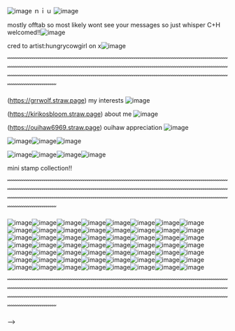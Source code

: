   ![image](https://pixels.crd.co/assets/images/gallery21/94808142.gif?v=99d3974e) ｎｉｕ ![image](https://pixels.crd.co/assets/images/gallery21/94808142.gif?v=99d3974e)

  
  
   mostly offtab so most likely wont see your messages so just whisper C+H welcomed!!![image](https://pixels.crd.co/assets/images/gallery16/c5de9d4e.gif?v=99d3974e)








cred to artist:hungrycowgirl on x![image](https://pbs.twimg.com/media/EpNZcCTVQAAF3x_?format=jpg&name=small)



﹌﹌﹌﹌﹌﹌﹌﹌﹌﹌﹌﹌﹌﹌﹌﹌﹌﹌﹌﹌﹌﹌﹌﹌﹌﹌﹌﹌﹌﹌﹌﹌﹌﹌﹌﹌﹌﹌﹌﹌﹌﹌﹌﹌﹌﹌﹌﹌﹌﹌﹌﹌﹌﹌﹌﹌﹌﹌﹌﹌﹌﹌﹌﹌﹌﹌﹌﹌﹌﹌﹌﹌﹌﹌﹌﹌﹌﹌﹌﹌﹌﹌﹌﹌﹌﹌﹌﹌﹌﹌﹌﹌﹌﹌﹌﹌﹌﹌﹌﹌﹌﹌﹌﹌﹌﹌﹌﹌﹌﹌﹌﹌﹌﹌﹌﹌



  
  
  
  (https://grrwolf.straw.page) my interests ![image](https://supplies.ju.mp/assets/images/tiny1/222cdbb1_original.gif?v=1c1ba870)

  (https://kirikosbloom.straw.page) about me ![image](https://supplies.ju.mp/assets/images/tiny1/7405bc54_original.gif?v=1c1ba870)

  (https://ouihaw6969.straw.page) ouihaw appreciation ![image](https://supplies.ju.mp/assets/images/gallery05/8ceedc8d.gif?v=1c1ba870)



































![image](https://media.tenor.com/qOQg-9-s1V4AAAAm/heart-nice.webp)![image](https://media.tenor.com/qOQg-9-s1V4AAAAm/heart-nice.webp)![image](https://media.tenor.com/qOQg-9-s1V4AAAAm/heart-nice.webp)


![image](https://64.media.tumblr.com/fd69f98963399f42f80341ec94988ca6/ad18e13d9f5c2e83-fa/s250x400/ace9bc48157d8a7bfb70cd9171bc273a3ed3be46.gifv)![image](https://64.media.tumblr.com/5c79028710f796018dc947aada20e5c1/ad18e13d9f5c2e83-8e/s250x400/68daacbd8317424d6f4845df344a07c3d091c802.gifv)![image](https://64.media.tumblr.com/27cbdbc660751da401f9cef0beba1a78/ad18e13d9f5c2e83-43/s1280x1920/5da109fdc6d78cf2e9debad5709b1e8412ea105b.gifv)![image](https://64.media.tumblr.com/5e4c2ee7d35e4dd51c4be44f4b568d9f/ad18e13d9f5c2e83-a2/s250x400/16f5cf3bfdd5d2b0bc512d4300b294f34d8d90c9.gifv)















mini stamp collection!!

﹌﹌﹌﹌﹌﹌﹌﹌﹌﹌﹌﹌﹌﹌﹌﹌﹌﹌﹌﹌﹌﹌﹌﹌﹌﹌﹌﹌﹌﹌﹌﹌﹌﹌﹌﹌﹌﹌﹌﹌﹌﹌﹌﹌﹌﹌﹌﹌﹌﹌﹌﹌﹌﹌﹌﹌﹌﹌﹌﹌﹌﹌﹌﹌﹌﹌﹌﹌﹌﹌﹌﹌﹌﹌﹌﹌﹌﹌﹌﹌﹌﹌﹌﹌﹌﹌﹌﹌﹌﹌﹌﹌﹌﹌﹌﹌﹌﹌﹌﹌﹌﹌﹌﹌﹌﹌﹌﹌﹌﹌﹌﹌﹌﹌﹌﹌



![image](https://external-media.spacehey.net/media/sQyzq_CrJFw_ME6S822Q4C4HegLlvs2ic8evX7Qs71t0=/https://64.media.tumblr.com/ea0d38b5644f3dbdfc869dde4aa56593/ea93d199c7022bf2-c2/s100x200/09360185f508affcc4a43d10e19377792af48603.gifv)![image](https://supplies.ju.mp/assets/images/gallery02/5a092986.png?v=1c1ba870)![image](https://supplies.ju.mp/assets/images/gallery02/78fd3a6f.gif?v=1c1ba870)![image](https://supplies.ju.mp/assets/images/gallery01/0383b620.png?v=1c1ba870)![image](https://64.media.tumblr.com/d31cf31dab8250c9a26632e5286cf910/tumblr_pbk59sXVCP1xz2nuuo3_100.gifv)![image](https://external-media.spacehey.net/media/sKpqI7pmrWHMdOh4y2jM1fJWaGSct1RCiJ5e-KUW2cqM=/https://images-wixmp-ed30a86b8c4ca887773594c2.wixmp.com/f/6d16e287-029d-437f-b180-2f3c8b9208bd/d7o03x3-120c2c78-a563-4ea6-a50d-005066ff6883.png?token=eyJ0eXAiOiJKV1QiLCJhbGciOiJIUzI1NiJ9.eyJzdWIiOiJ1cm46YXBwOjdlMGQxODg5ODIyNjQzNzNhNWYwZDQxNWVhMGQyNmUwIiwiaXNzIjoidXJuOmFwcDo3ZTBkMTg4OTgyMjY0MzczYTVmMGQ0MTVlYTBkMjZlMCIsIm9iaiI6W1t7InBhdGgiOiJcL2ZcLzZkMTZlMjg3LTAyOWQtNDM3Zi1iMTgwLTJmM2M4YjkyMDhiZFwvZDdvMDN4My0xMjBjMmM3OC1hNTYzLTRlYTYtYTUwZC0wMDUwNjZmZjY4ODMucG5nIn1dXSwiYXVkIjpbInVybjpzZXJ2aWNlOmZpbGUuZG93bmxvYWQiXX0.etE048KPOG-qejgLBCMDwvsec82GRMImWqgNoXfKY90)![image](https://external-media.spacehey.net/media/sonGiubt6QMYvg4IWu6jYBBG4QpLEWp_m_WkUlMFXumE=/https://pixelbank.neocities.org/stamp/pokemon/d17wtch.gif)![image](https://external-media.spacehey.net/media/seR5De1akNdEOavHWdBmPY2UbsYEmWAE9lLADZHH6Qy4=/https://images-wixmp-ed30a86b8c4ca887773594c2.wixmp.com/f/1084bb8a-5bcf-4e84-a49b-b7ace6933a1a/dbo4q9y-7af5a63e-f2f0-4c93-ab96-fc68477f6299.gif?token=eyJ0eXAiOiJKV1QiLCJhbGciOiJIUzI1NiJ9.eyJzdWIiOiJ1cm46YXBwOjdlMGQxODg5ODIyNjQzNzNhNWYwZDQxNWVhMGQyNmUwIiwiaXNzIjoidXJuOmFwcDo3ZTBkMTg4OTgyMjY0MzczYTVmMGQ0MTVlYTBkMjZlMCIsIm9iaiI6W1t7InBhdGgiOiJcL2ZcLzEwODRiYjhhLTViY2YtNGU4NC1hNDliLWI3YWNlNjkzM2ExYVwvZGJvNHE5eS03YWY1YTYzZS1mMmYwLTRjOTMtYWI5Ni1mYzY4NDc3ZjYyOTkuZ2lmIn1dXSwiYXVkIjpbInVybjpzZXJ2aWNlOmZpbGUuZG93bmxvYWQiXX0._KTfzgHqZFmp0Bhv_sbr2KwhuEhG0tqLp-0fljXVazQ)![image](https://external-media.spacehey.net/media/sKcV-CD1D-GD6BdTQL6fvG9WpIG4mAZyTdEPVJnhoESU=/https://images-wixmp-ed30a86b8c4ca887773594c2.wixmp.com/f/97399e7e-00df-4e07-9acc-18f36349b556/d9b2olq-77cda0e7-da92-423a-82c1-5f507358841f.gif?token=eyJ0eXAiOiJKV1QiLCJhbGciOiJIUzI1NiJ9.eyJzdWIiOiJ1cm46YXBwOjdlMGQxODg5ODIyNjQzNzNhNWYwZDQxNWVhMGQyNmUwIiwiaXNzIjoidXJuOmFwcDo3ZTBkMTg4OTgyMjY0MzczYTVmMGQ0MTVlYTBkMjZlMCIsIm9iaiI6W1t7InBhdGgiOiJcL2ZcLzk3Mzk5ZTdlLTAwZGYtNGUwNy05YWNjLTE4ZjM2MzQ5YjU1NlwvZDliMm9scS03N2NkYTBlNy1kYTkyLTQyM2EtODJjMS01ZjUwNzM1ODg0MWYuZ2lmIn1dXSwiYXVkIjpbInVybjpzZXJ2aWNlOmZpbGUuZG93bmxvYWQiXX0.6-rlIBhRquKfqw6aFjF1jiORrxUHmue1T53uxuxTMgU)![image](https://external-media.spacehey.net/media/sqWbip4GadPltEWVKCWQ5ARwwThk2efo8wPx1X4XA7tA=/https://64.media.tumblr.com/d1df69f7a911b820323712f0babf6289/44d192091f8bf836-81/s250x250_c1/84afca83b1fdc0781da7370defe399112e53dbdf.gif)![image](https://external-media.spacehey.net/media/sBS70bOmNM8bK4OjUlTmnSQ2YvsJ7NTJ7pcgfNgyHyE0=/https://64.media.tumblr.com/51b8cb402388287c5af0a7f7a4596af2/8c8b7458a8ac4cbf-63/s250x250_c1/f48c40efcff4305a627647b134e067ed79400e10.gifv)![image](https://external-media.spacehey.net/media/s1PrXMYCOO08hibDBSbXKIWlz6a9N7bhAHMQR2a3xjDc=/https://images-wixmp-ed30a86b8c4ca887773594c2.wixmp.com/f/824a4301-c5fb-4227-ad9a-293e5bf2125e/dd2ysad-46b08b16-7800-4285-8bf6-4097a41afc3d.png?token=eyJ0eXAiOiJKV1QiLCJhbGciOiJIUzI1NiJ9.eyJzdWIiOiJ1cm46YXBwOjdlMGQxODg5ODIyNjQzNzNhNWYwZDQxNWVhMGQyNmUwIiwiaXNzIjoidXJuOmFwcDo3ZTBkMTg4OTgyMjY0MzczYTVmMGQ0MTVlYTBkMjZlMCIsIm9iaiI6W1t7InBhdGgiOiJcL2ZcLzgyNGE0MzAxLWM1ZmItNDIyNy1hZDlhLTI5M2U1YmYyMTI1ZVwvZGQyeXNhZC00NmIwOGIxNi03ODAwLTQyODUtOGJmNi00MDk3YTQxYWZjM2QucG5nIn1dXSwiYXVkIjpbInVybjpzZXJ2aWNlOmZpbGUuZG93bmxvYWQiXX0.xtC6TmknpyDK0tHzq4P3PDgriUJAvFnRiVTX_hyhpj4)![image](https://external-media.spacehey.net/media/sDEd8VAt5_tdnNaIbOYAydl6IjeU-gIt2MZvlhjZOqPo=/https://i.ibb.co/N1wptxv/IMG-6495.png)![image](https://external-media.spacehey.net/media/smCmC38-kcMoIquc1HVncDI19yfWjprmOot18P4E3j44=/https://images-wixmp-ed30a86b8c4ca887773594c2.wixmp.com/f/f0ac49f8-fde9-4746-a5c3-6aa963e323c6/d5s0cuf-8bf790c4-8e6d-4892-9d4c-be0444b47014.png?token=eyJ0eXAiOiJKV1QiLCJhbGciOiJIUzI1NiJ9.eyJzdWIiOiJ1cm46YXBwOjdlMGQxODg5ODIyNjQzNzNhNWYwZDQxNWVhMGQyNmUwIiwiaXNzIjoidXJuOmFwcDo3ZTBkMTg4OTgyMjY0MzczYTVmMGQ0MTVlYTBkMjZlMCIsIm9iaiI6W1t7InBhdGgiOiJcL2ZcL2YwYWM0OWY4LWZkZTktNDc0Ni1hNWMzLTZhYTk2M2UzMjNjNlwvZDVzMGN1Zi04YmY3OTBjNC04ZTZkLTQ4OTItOWQ0Yy1iZTA0NDRiNDcwMTQucG5nIn1dXSwiYXVkIjpbInVybjpzZXJ2aWNlOmZpbGUuZG93bmxvYWQiXX0.dRb78fF0m2a-Gc9C9xiIat5ilU2rcFlWl4GKJJrjVaQ)![image](https://external-media.spacehey.net/media/sZklcOzq-WctIGdoDBMftPmcBQKU0IUgxccEd1JNdMD0=/https://images-wixmp-ed30a86b8c4ca887773594c2.wixmp.com/f/fca07768-d48b-4469-a3e5-93092347df0a/d51glq0-b7f8be79-3580-4ce4-97bb-15294ec5b7c6.png?token=eyJ0eXAiOiJKV1QiLCJhbGciOiJIUzI1NiJ9.eyJzdWIiOiJ1cm46YXBwOjdlMGQxODg5ODIyNjQzNzNhNWYwZDQxNWVhMGQyNmUwIiwiaXNzIjoidXJuOmFwcDo3ZTBkMTg4OTgyMjY0MzczYTVmMGQ0MTVlYTBkMjZlMCIsIm9iaiI6W1t7InBhdGgiOiJcL2ZcL2ZjYTA3NzY4LWQ0OGItNDQ2OS1hM2U1LTkzMDkyMzQ3ZGYwYVwvZDUxZ2xxMC1iN2Y4YmU3OS0zNTgwLTRjZTQtOTdiYi0xNTI5NGVjNWI3YzYucG5nIn1dXSwiYXVkIjpbInVybjpzZXJ2aWNlOmZpbGUuZG93bmxvYWQiXX0.BHmRzplkpl51KKK_rT5tevpdgTJlClUrUCtehO2I2PQ)![image](https://external-media.spacehey.net/media/s0eELev8skJiQCsBGau6xkOh-vM1ofjPZHryP_NIwe6c=/https://files.catbox.moe/cuxyjf.gif)![image](https://external-media.spacehey.net/media/s6tNcuSNyRLtfmI_IV7F6FfwNxcOmp5FVRR0Uc7j74BE=/https://images-wixmp-ed30a86b8c4ca887773594c2.wixmp.com/f/680c1ddc-e938-4124-9023-574a90d674b4/di3kme9-635bd5f7-9fc7-44ad-a6dd-a00251863307.gif?token=eyJ0eXAiOiJKV1QiLCJhbGciOiJIUzI1NiJ9.eyJzdWIiOiJ1cm46YXBwOjdlMGQxODg5ODIyNjQzNzNhNWYwZDQxNWVhMGQyNmUwIiwiaXNzIjoidXJuOmFwcDo3ZTBkMTg4OTgyMjY0MzczYTVmMGQ0MTVlYTBkMjZlMCIsIm9iaiI6W1t7InBhdGgiOiJcL2ZcLzY4MGMxZGRjLWU5MzgtNDEyNC05MDIzLTU3NGE5MGQ2NzRiNFwvZGkza21lOS02MzViZDVmNy05ZmM3LTQ0YWQtYTZkZC1hMDAyNTE4NjMzMDcuZ2lmIn1dXSwiYXVkIjpbInVybjpzZXJ2aWNlOmZpbGUuZG93bmxvYWQiXX0.xB45xfJ14RJarGVzY2H_0SJ1bu2OZoE2yPpaRxeupM4)![image](https://external-media.spacehey.net/media/sHihbODzxDH9yt47hj3q9phgC0d-Dy0fLaxtrOIJjcUU=/https://images-wixmp-ed30a86b8c4ca887773594c2.wixmp.com/f/6410cb13-d07a-462c-82b5-e9382f96c743/djif9cj-4b7b27fe-932f-49ad-9328-d5ef3c948b35.gif?token=eyJ0eXAiOiJKV1QiLCJhbGciOiJIUzI1NiJ9.eyJzdWIiOiJ1cm46YXBwOjdlMGQxODg5ODIyNjQzNzNhNWYwZDQxNWVhMGQyNmUwIiwiaXNzIjoidXJuOmFwcDo3ZTBkMTg4OTgyMjY0MzczYTVmMGQ0MTVlYTBkMjZlMCIsIm9iaiI6W1t7InBhdGgiOiJcL2ZcLzY0MTBjYjEzLWQwN2EtNDYyYy04MmI1LWU5MzgyZjk2Yzc0M1wvZGppZjljai00YjdiMjdmZS05MzJmLTQ5YWQtOTMyOC1kNWVmM2M5NDhiMzUuZ2lmIn1dXSwiYXVkIjpbInVybjpzZXJ2aWNlOmZpbGUuZG93bmxvYWQiXX0.WlWnBOFgI0JBJwhyVXraGb_vBzKcXjmLCzw7RJOGyPE)![image](https://supplies.ju.mp/assets/images/gallery01/a2e9a87a.png?v=1c1ba870)![image](https://supplies.ju.mp/assets/images/gallery01/a4f76354.gif?v=1c1ba870)![image](https://supplies.ju.mp/assets/images/gallery02/c7b4aa44.png?v=1c1ba870)![image](https://supplies.ju.mp/assets/images/gallery09/db67c9b1.png?v=1c1ba870)![image](https://external-media.spacehey.net/media/siEAUC2_9uatkI2xyc-0O5KBlXcPaqs0aRD4ClQ-L7pk=/https://i.ibb.co/VQ41Qfs/DD3-B9093-A86-F-4340-9-BA9-9-F254-B4-A4-ACC.gif)![image](https://external-media.spacehey.net/media/sByqHelS4MCAu7fb4y9Dt7BYo8YJ1kRv-57J3s5pmFa0=/https://gligar.neocities.org/jolyne.png)![image](https://external-media.spacehey.net/media/s6JizARbaOs4vuHgr8Ei1xDBGGeQYjw6O4iPcWI_v9TM=/https://64.media.tumblr.com/196bdd5d2d761678f6b9afca4f996090/c84e08e5d927854e-2d/s100x200/8dda6ecb2d68cb27a7d3565d84c97ee64fbfcfa4.png)![image](https://external-media.spacehey.net/media/sXsdauF6XsOFOeocHcz31MVXMo_jr4ixFrmBc3uCAOMg=/https://images-wixmp-ed30a86b8c4ca887773594c2.wixmp.com/f/4ca61aea-f7b7-471c-a92c-2beda03c80e1/dggu6s6-8965948a-53f8-4248-a5be-a8f956b800e5.gif?token=eyJ0eXAiOiJKV1QiLCJhbGciOiJIUzI1NiJ9.eyJzdWIiOiJ1cm46YXBwOjdlMGQxODg5ODIyNjQzNzNhNWYwZDQxNWVhMGQyNmUwIiwiaXNzIjoidXJuOmFwcDo3ZTBkMTg4OTgyMjY0MzczYTVmMGQ0MTVlYTBkMjZlMCIsIm9iaiI6W1t7InBhdGgiOiJcL2ZcLzRjYTYxYWVhLWY3YjctNDcxYy1hOTJjLTJiZWRhMDNjODBlMVwvZGdndTZzNi04OTY1OTQ4YS01M2Y4LTQyNDgtYTViZS1hOGY5NTZiODAwZTUuZ2lmIn1dXSwiYXVkIjpbInVybjpzZXJ2aWNlOmZpbGUuZG93bmxvYWQiXX0.4ti9EsYh9VclVQCfSSOZ36rbU1eIVzoYIOhDzopsk_g)![image](https://external-media.spacehey.net/media/sNfW7qV25gKtqT_fnE1egpOxwxcNbYXx-wZA38j9wot4=/https://batlike.neocities.org/pages/cscontent/stampsimages/spink/mh.png)![image](https://heroin-bob.github.io/SpaceHeyLayoutEditor/images/stamps/STAMP%20(1028).gif)![image](https://heroin-bob.github.io/SpaceHeyLayoutEditor/images/stamps/STAMP%20(2994).png)![image](https://heroin-bob.github.io/SpaceHeyLayoutEditor/images/stamps/STAMP%20(377).gif)![image](https://heroin-bob.github.io/SpaceHeyLayoutEditor/images/stamps/STAMP%20(4152).png)![image](https://heroin-bob.github.io/SpaceHeyLayoutEditor/images/stamps/STAMP%20(1073).gif)![image](https://heroin-bob.github.io/SpaceHeyLayoutEditor/images/stamps/STAMP%20(1016).png)![image](https://heroin-bob.github.io/SpaceHeyLayoutEditor/images/stamps/STAMP%20(1037).gif)![image](https://heroin-bob.github.io/SpaceHeyLayoutEditor/images/stamps/STAMP%20(1140).png)![image](https://heroin-bob.github.io/SpaceHeyLayoutEditor/images/stamps/STAMP%20(1026).gif)![image](https://heroin-bob.github.io/SpaceHeyLayoutEditor/images/stamps/STAMP%20(1241).gif)![image](https://heroin-bob.github.io/SpaceHeyLayoutEditor/images/stamps/STAMP%20(144).gif)![image](https://heroin-bob.github.io/SpaceHeyLayoutEditor/images/stamps/STAMP%20(1555).png)![image](https://heroin-bob.github.io/SpaceHeyLayoutEditor/images/stamps/STAMP%20(6396).png)![image](https://heroin-bob.github.io/SpaceHeyLayoutEditor/images/stamps/STAMP%20(733).png)![image](https://heroin-bob.github.io/SpaceHeyLayoutEditor/images/stamps/STAMP%20(1075).png)![image](https://heroin-bob.github.io/SpaceHeyLayoutEditor/images/stamps/STAMP%20(1182).png)![image](https://external-media.spacehey.net/media/sIhZF5F57vwT1QdBEcmE1-1rY8bBtROuAwHBToSPLflE=/https://i.ibb.co/StjshB8/oh-mygod.gif)![image](https://external-media.spacehey.net/media/sGfL6Qu-b5r0G4g5wRd7zTShEySQXNhrah-Y_UlwF3Yg=/https://images-wixmp-ed30a86b8c4ca887773594c2.wixmp.com/f/751ee0b2-0b22-4dd4-b6f4-3b055b2f1b08/d9f54x8-cf9fe9d1-da77-433a-acee-720a9656bc9b.gif?token=eyJ0eXAiOiJKV1QiLCJhbGciOiJIUzI1NiJ9.eyJzdWIiOiJ1cm46YXBwOjdlMGQxODg5ODIyNjQzNzNhNWYwZDQxNWVhMGQyNmUwIiwiaXNzIjoidXJuOmFwcDo3ZTBkMTg4OTgyMjY0MzczYTVmMGQ0MTVlYTBkMjZlMCIsIm9iaiI6W1t7InBhdGgiOiJcL2ZcLzc1MWVlMGIyLTBiMjItNGRkNC1iNmY0LTNiMDU1YjJmMWIwOFwvZDlmNTR4OC1jZjlmZTlkMS1kYTc3LTQzM2EtYWNlZS03MjBhOTY1NmJjOWIuZ2lmIn1dXSwiYXVkIjpbInVybjpzZXJ2aWNlOmZpbGUuZG93bmxvYWQiXX0.5ak0MqDh5ktU8sxLnVB5tHlLBlAoWeh8dRYpO95C2TE)![image](https://external-media.spacehey.net/media/sQl9IXLT3sETkK3uxBdVWddmLjd69kvJx982e-yxuX7I=/https://64.media.tumblr.com/6a31225a87adae5e9eb987b8f899ffa0/tumblr_prvpailIyn1xzybrpo1_100.png)![image](https://external-media.spacehey.net/media/sjKPNTzGtFDzzCjLWS3Zx7KDiGogpN01ZJGh1Hwcn9cI=/https://64.media.tumblr.com/28f41a5f76280f4d7080f770c82d1ba3/tumblr_prvpailIyn1xzybrpo8_100.png)![image](https://external-media.spacehey.net/media/sZ6-pjYgO1qVoctuFSpddveyhqyeUZ3LcTxemrKgnYNg=/https://i.postimg.cc/NFwJMxhf/4bfb37a7fff97907aef176af2ece1c548db2b87b.png)![image](https://external-media.spacehey.net/media/s9dtbQ-d2EHYBrZnDS3IOM50MiJjpX7Fzh2AvSMz6jgk=/https://images-wixmp-ed30a86b8c4ca887773594c2.wixmp.com/f/1f7c18b7-2395-4988-9e87-97dd29cb193e/dgfgbby-3ea149ce-a8ca-4f68-b3d4-1c2ecf9f97a1.gif?token=eyJ0eXAiOiJKV1QiLCJhbGciOiJIUzI1NiJ9.eyJzdWIiOiJ1cm46YXBwOjdlMGQxODg5ODIyNjQzNzNhNWYwZDQxNWVhMGQyNmUwIiwiaXNzIjoidXJuOmFwcDo3ZTBkMTg4OTgyMjY0MzczYTVmMGQ0MTVlYTBkMjZlMCIsIm9iaiI6W1t7InBhdGgiOiJcL2ZcLzFmN2MxOGI3LTIzOTUtNDk4OC05ZTg3LTk3ZGQyOWNiMTkzZVwvZGdmZ2JieS0zZWExNDljZS1hOGNhLTRmNjgtYjNkNC0xYzJlY2Y5Zjk3YTEuZ2lmIn1dXSwiYXVkIjpbInVybjpzZXJ2aWNlOmZpbGUuZG93bmxvYWQiXX0.QnVoyIace2dGqv1td4SFUh2zwFec90-aWvno7b9xl8M)![image](https://external-media.spacehey.net/media/sqwvWHPTsfw82sMkQl9ZM-fzj3DiAnfuUUTmh8BehfGs=/https://gligar.neocities.org/gon.png)![image](https://external-media.spacehey.net/media/s6SQqZar54DCZ-Q1DCa0ZzaLZZG6KaEqIVuUo6FdAb6A=/https://gligar.neocities.org/killu.png)![image](https://external-media.spacehey.net/media/s3vl9CoxTP7sVzh3mH30eTikSCEC7gF4d3a1VyRVNqgA=/https://gligar.neocities.org/creature.png)![image](https://external-media.spacehey.net/media/s4iYPg3XCMJ6oBd5urf59dKY6v2DYGWhKAH_wz9QDang=/https://files.catbox.moe/wob6sr.gif)![image](https://supplies.ju.mp/assets/images/gallery02/5fbf37db.gif?v=1c1ba870)![image](https://external-media.spacehey.net/media/sJRZU87v675AXucBkI1Z5a_9ME9Axt0N8mwyarYbPt1s=/https://kopawz.neocities.org/stamphoard/stamps2/clubpenguindance.gif)![image](https://external-media.spacehey.net/media/suMCBrs_RTnDk0nm8nJF3ZC_XQKeOMLv9ZrCqZfYlf0Y=/https://pixelbank.neocities.org/stamp/silly/9b14c4e9.png)









﹌﹌﹌﹌﹌﹌﹌﹌﹌﹌﹌﹌﹌﹌﹌﹌﹌﹌﹌﹌﹌﹌﹌﹌﹌﹌﹌﹌﹌﹌﹌﹌﹌﹌﹌﹌﹌﹌﹌﹌﹌﹌﹌﹌﹌﹌﹌﹌﹌﹌﹌﹌﹌﹌﹌﹌﹌﹌﹌﹌﹌﹌﹌﹌﹌﹌﹌﹌﹌﹌﹌﹌﹌﹌﹌﹌﹌﹌﹌﹌﹌﹌﹌﹌﹌﹌﹌﹌﹌﹌﹌﹌﹌﹌﹌﹌﹌﹌﹌﹌﹌﹌﹌﹌﹌﹌﹌﹌﹌﹌﹌﹌﹌﹌﹌﹌
               







-->
